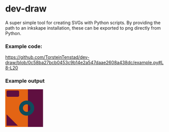 # dev-draw
A super simple tool for creating SVGs with Python scripts.
By providing the path to an inkskape installation, these can be exported to png directly from Python.

### Example code:

https://github.com/TorsteinTenstad/dev-draw/blob/0c58ba27bcb0453c9b14e2a547daae2608a438dc/example.py#L8-L20

### Example output
![Alt text](example_export.png?raw=true "example_export.png")
